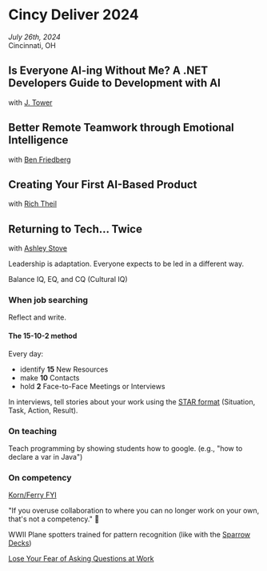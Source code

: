 # Cincy Deliver 2024

*July 26th, 2024*  
Cincinnati, OH

## Is Everyone AI-ing Without Me? A .NET Developers Guide to Development with AI

with [J. Tower](https://www.linkedin.com/in/jtower/)

## Better Remote Teamwork through Emotional Intelligence

with [Ben Friedberg](https://www.linkedin.com/in/ben-friedberg/)

## Creating Your First AI-Based Product

with [Rich Theil](https://www.linkedin.com/in/richtheil/)

## Returning to Tech... Twice

with [Ashley Stove](https://www.linkedin.com/in/aastove/)

Leadership is adaptation. Everyone expects to be led in a different way.

Balance IQ, EQ, and CQ (Cultural IQ)

### When job searching

Reflect and write.

#### The 15-10-2 method
Every day:

+ identify **15** New Resources
+ make **10** Contacts
+ hold **2** Face-to-Face Meetings or Interviews

In interviews, tell stories about your work using the [STAR format](https://en.wikipedia.org/wiki/Situation%2C_task%2C_action%2C_result) (Situation, Task, Action, Result).

### On teaching

Teach programming by showing students how to google. (e.g., "how to declare a var in Java")

### On competency

[Korn/Ferry FYI](https://www.kornferry.com/fyi-resources)

"If you overuse collaboration to where you can no longer work on your own, that's not a competency." 🤔

WWII Plane spotters trained for pattern recognition (like with the [Sparrow Decks](https://llewellynfalco.blogspot.com/p/sparrow-decks.html))

[Lose Your Fear of Asking Questions at Work](https://www.linkedin.com/learning/lose-your-fear-of-asking-questions-at-work/don-t-be-afraid-to-ask-questions)


